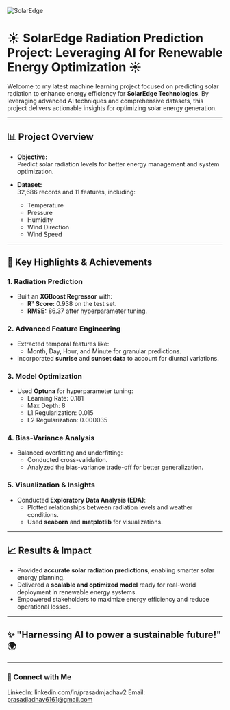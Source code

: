 ![SolarEdge](https://upload.wikimedia.org/wikipedia/commons/thumb/2/2e/SolarEdge_logo.svg/2560px-SolarEdge_logo.svg.png)

# ☀️ SolarEdge Radiation Prediction Project: Leveraging AI for Renewable Energy Optimization ☀️

Welcome to my latest machine learning project focused on predicting solar radiation to enhance energy efficiency for **SolarEdge Technologies**. By leveraging advanced AI techniques and comprehensive datasets, this project delivers actionable insights for optimizing solar energy generation.

---

## 📊 Project Overview

- **Objective:**  
  Predict solar radiation levels for better energy management and system optimization.  

- **Dataset:**  
  32,686 records and 11 features, including:  
  - Temperature  
  - Pressure  
  - Humidity  
  - Wind Direction  
  - Wind Speed  

---

## 🚀 Key Highlights & Achievements

### 1. **Radiation Prediction**
- Built an **XGBoost Regressor** with:
  - **R² Score:** 0.938 on the test set.
  - **RMSE:** 86.37 after hyperparameter tuning.  

### 2. **Advanced Feature Engineering**
- Extracted temporal features like:
  - Month, Day, Hour, and Minute for granular predictions.
- Incorporated **sunrise** and **sunset data** to account for diurnal variations.

### 3. **Model Optimization**
- Used **Optuna** for hyperparameter tuning:
  - Learning Rate: 0.181
  - Max Depth: 8
  - L1 Regularization: 0.015
  - L2 Regularization: 0.000035

### 4. **Bias-Variance Analysis**
- Balanced overfitting and underfitting:
  - Conducted cross-validation.
  - Analyzed the bias-variance trade-off for better generalization.

### 5. **Visualization & Insights**
- Conducted **Exploratory Data Analysis (EDA)**:
  - Plotted relationships between radiation levels and weather conditions.
  - Used **seaborn** and **matplotlib** for visualizations.

---

## 📈 Results & Impact
- Provided **accurate solar radiation predictions**, enabling smarter solar energy planning.  
- Delivered a **scalable and optimized model** ready for real-world deployment in renewable energy systems.  
- Empowered stakeholders to maximize energy efficiency and reduce operational losses.

---

## ✨ "Harnessing AI to power a sustainable future!" 🌍

---

### 🔗 Connect with Me
LinkedIn: linkedin.com/in/prasadmjadhav2
Email: prasadjadhav6161@gmail.com
